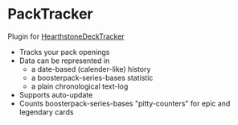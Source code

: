 # PackTracker
Plugin for [HearthstoneDeckTracker](https://hsdecktracker.net/)

- Tracks your pack openings
- Data can be represented in
  - a date-based (calender-like) history
  - a boosterpack-series-bases statistic
  - a plain chronological text-log
- Supports auto-update
- Counts boosterpack-series-bases "pitty-counters" for epic and legendary cards
